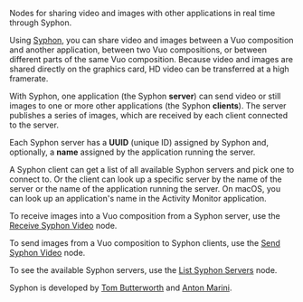 Nodes for sharing video and images with other applications in real time through Syphon.

Using [Syphon](http://syphon.v002.info/), you can share video and images between a Vuo composition and another application, between two Vuo compositions, or between different parts of the same Vuo composition. Because video and images are shared directly on the graphics card, HD video can be transferred at a high framerate.

With Syphon, one application (the Syphon **server**) can send video or still images to one or more other applications (the Syphon **clients**). The server publishes a series of images, which are received by each client connected to the server. 

Each Syphon server has a **UUID** (unique ID) assigned by Syphon and, optionally, a **name** assigned by the application running the server. 

A Syphon client can get a list of all available Syphon servers and pick one to connect to. Or the client can look up a specific server by the name of the server or the name of the application running the server. On macOS, you can look up an application's name in the Activity Monitor application.

To receive images into a Vuo composition from a Syphon server, use the [Receive Syphon Video](vuo-node://vuo.syphon.receive) node.

To send images from a Vuo composition to Syphon clients, use the [Send Syphon Video](vuo-node://vuo.syphon.send) node.

To see the available Syphon servers, use the [List Syphon Servers](vuo-node://vuo.syphon.listServers) node. 

Syphon is developed by [Tom Butterworth](http://kriss.cx/tom) and [Anton Marini](http://vade.info/).
